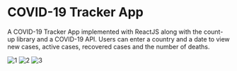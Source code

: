 # COVID-19 Tracker App

A COVID-19 Tracker App implemented with ReactJS along with the count-up library and a COVID-19 API. Users can enter a country and a date to view new cases, active cases, recovered cases and the number of deaths.

![1](https://user-images.githubusercontent.com/67498282/116775759-572d7780-aa82-11eb-907a-58bcea5621a9.PNG)
![2](https://user-images.githubusercontent.com/67498282/116775762-5ac0fe80-aa82-11eb-862e-8e3b2147e4f6.PNG)
![3](https://user-images.githubusercontent.com/67498282/116775766-5e548580-aa82-11eb-87c0-e2ce9d83b4b1.PNG)






